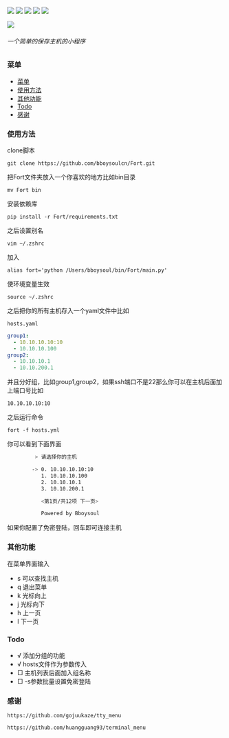 

[![](https://img.shields.io/badge/@Bboysoul-black?style=flat)](https://www.bboy.app)
![](https://img.shields.io/github/followers/bboysoulcn)
![](https://img.shields.io/github/forks/bboysoulcn/Fort)
![](https://img.shields.io/github/stars/bboysoulcn/Fort)
![](https://img.shields.io/github/watchers/bboysoulcn/Fort.svg)

![](https://s1.ax1x.com/2020/04/02/GJlQFP.png)

<h6>一个简单的保存主机的小程序</h6>

### 菜单

- [菜单](#菜单)
- [使用方法](#使用方法)
- [其他功能](#其他功能)
- [Todo](#todo)
- [感谢](#感谢)


### 使用方法

clone脚本

`git clone https://github.com/bboysoulcn/Fort.git`

把Fort文件夹放入一个你喜欢的地方比如bin目录

`mv Fort bin`

安装依赖库

`pip install -r Fort/requirements.txt`

之后设置别名

`vim ~/.zshrc`

加入

`alias fort='python /Users/bboysoul/bin/Fort/main.py'`

使环境变量生效

`source ~/.zshrc`

之后把你的所有主机存入一个yaml文件中比如

`hosts.yaml`

```yaml
group1:
  - 10.10.10.10:10
  - 10.10.10.100
group2:
  - 10.10.10.1
  - 10.10.200.1
```

并且分好组，比如group1,group2，如果ssh端口不是22那么你可以在主机后面加上端口号比如

`10.10.10.10:10`

之后运行命令

`fort -f hosts.yml`

你可以看到下面界面

```bash
         > 请选择你的主机

        -> 0. 10.10.10.10:10
           1. 10.10.10.100
           2. 10.10.10.1
           3. 10.10.200.1

           <第1页/共12项 下一页>

           Powered by Bboysoul
```

如果你配置了免密登陆，回车即可连接主机

### 其他功能

在菜单界面输入

- s 可以查找主机
- q 退出菜单
- k 光标向上
- j 光标向下
- h 上一页
- l 下一页

### Todo

- √ 添加分组的功能
- √ hosts文件作为参数传入
- □ 主机列表后面加入组名称
- □ -s参数批量设置免密登陆 

### 感谢

`https://github.com/gojuukaze/tty_menu`

`https://github.com/huangguang93/terminal_menu`